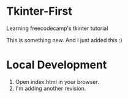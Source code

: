 # Tkinter-First
Learning freecodecamp's tkinter tutorial

This is something new. And I just added this :)

# Local Development

1. Open index.html in your browser.
2. I'm adding another revision.